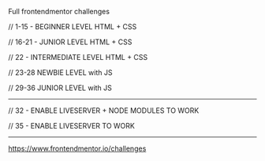 Full frontendmentor challenges

// 1-15 - BEGINNER LEVEL HTML + CSS

// 16-21 - JUNIOR LEVEL HTML + CSS

// 22 - INTERMEDIATE LEVEL HTML + CSS

// 23-28 NEWBIE LEVEL with JS

// 29-36 JUNIOR LEVEL with JS

--------------------------------------

// 32 - ENABLE LIVESERVER + NODE MODULES TO WORK

// 35 - ENABLE LIVESERVER TO WORK

-------------------------------------

https://www.frontendmentor.io/challenges
